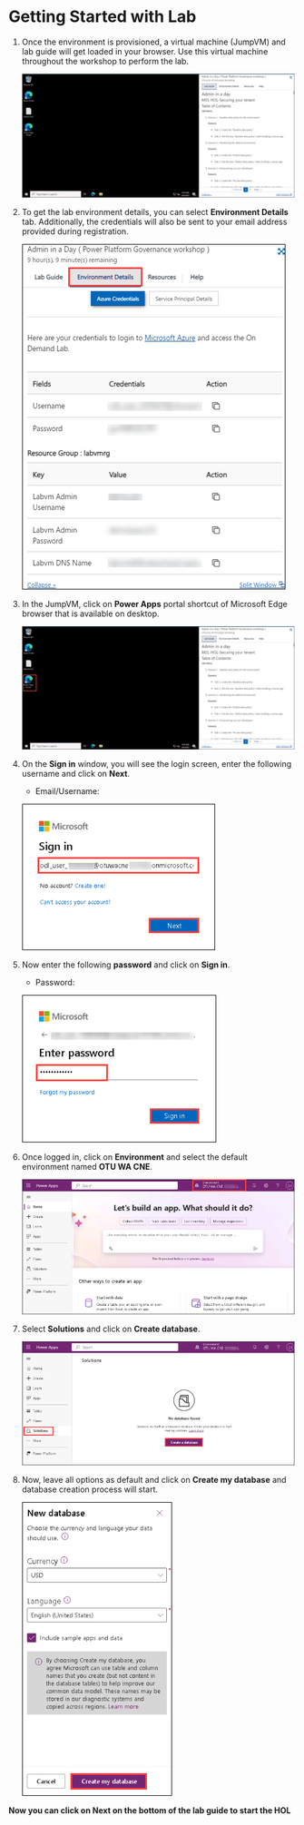 # Getting Started with Lab


1. Once the environment is provisioned, a virtual machine (JumpVM) and lab guide will get loaded in your browser. Use this virtual machine throughout the workshop to perform the lab.

    ![](../images/M01-1/vm.png)

2. To get the lab environment details, you can select **Environment Details** tab. Additionally, the credentials will also be sent to your email address provided during registration.

    ![](../images/M01-1/env-details.png)

3. In the JumpVM, click on **Power Apps** portal shortcut of Microsoft Edge browser that is available on desktop.

    ![](../images/M01-1/portal.png)

4. On the **Sign in** window, you will see the login screen, enter the following username  and click on **Next**.

   * Email/Username: <inject key="AzureAdUserEmail"></inject>

   ![](../images/M01-1/sign-in.png)

5. Now enter the following **password**  and click on **Sign in**. 

   * Password: <inject key="AzureAdUserPassword"></inject>
  
   ![](../images/M01-1/password.png)

6.  Once logged in, click on **Environment** and select the default environment named **OTU WA CNE<inject key="Deployment ID" enableCopy="false" />**.

    ![](../images/M01-1/otu-env.png)

7. Select **Solutions** and click on **Create database**.

    ![](../images/M01-1/solution.png)

8. Now, leave all options as default and click on **Create my database** and database creation process will start.
 
    ![](../images/M01-1/database.png)


**Now you can click on **Next** on the bottom of the lab guide to start the HOL**




   
